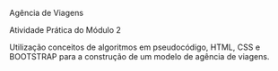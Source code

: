 Agência de Viagens

Atividade Prática do Módulo 2

Utilização conceitos de algoritmos em pseudocódigo, HTML, CSS e BOOTSTRAP para a construção de um modelo de agência de viagens.
